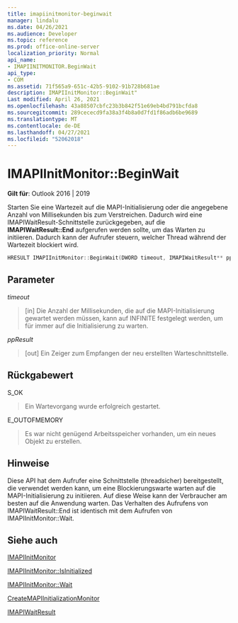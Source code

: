 ```yaml
---
title: imapiinitmonitor-beginwait
manager: lindalu
ms.date: 04/26/2021
ms.audience: Developer
ms.topic: reference
ms.prod: office-online-server
localization_priority: Normal
api_name:
- IMAPIINITMONITOR.BeginWait
api_type:
- COM
ms.assetid: 71f565a9-651c-42b5-9102-91b728b681ae
description: IMAPIInitMonitor::BeginWait"
Last modified: April 26, 2021
ms.openlocfilehash: 43a88507cbfc23b3b842f51e69eb4bd791bcfda8
ms.sourcegitcommit: 289cececd9fa38a3f4b8a0d7fd1f86adb6be9689
ms.translationtype: MT
ms.contentlocale: de-DE
ms.lasthandoff: 04/27/2021
ms.locfileid: "52062018"
---
```

# <a name="imapiinitmonitorbeginwait"></a>IMAPIInitMonitor::BeginWait
  
**Gilt für**: Outlook 2016 | 2019
  
Starten Sie eine Wartezeit auf die MAPI-Initialisierung oder die angegebene Anzahl von Millisekunden bis zum Verstreichen. Dadurch wird eine IMAPIWaitResult-Schnittstelle zurückgegeben, auf die **IMAPIWaitResult::End** aufgerufen werden sollte, um das Warten zu initiieren. Dadurch kann der Aufrufer steuern, welcher Thread während der Wartezeit blockiert wird.

```cpp
HRESULT IMAPIInitMonitor::BeginWait(DWORD timeout, IMAPIWaitResult** ppResult)
```

## <a name="parameters"></a>Parameter
_timeout_
>[in] Die Anzahl der Millisekunden, die auf die MAPI-Initialisierung gewartet werden müssen, kann auf INFINITE festgelegt werden, um für immer auf die Initialisierung zu warten.

_ppResult_
>[out] Ein Zeiger zum Empfangen der neu erstellten Warteschnittstelle.

## <a name="return-value"></a>Rückgabewert
S_OK
>Ein Wartevorgang wurde erfolgreich gestartet.

E_OUTOFMEMORY
>Es war nicht genügend Arbeitsspeicher vorhanden, um ein neues Objekt zu erstellen.

## <a name="remarks"></a>Hinweise
Diese API hat dem Aufrufer eine Schnittstelle (threadsicher) bereitgestellt, die verwendet werden kann, um eine Blockierungswarte warten auf die MAPI-Initialisierung zu initiieren. Auf diese Weise kann der Verbraucher am besten auf die Anwendung warten.   Das Verhalten des Aufrufens von IMAPIWaitResult::End ist identisch mit dem Aufrufen von IMAPIInitMonitor::Wait.

## <a name="see-also"></a>Siehe auch

[IMAPIInitMonitor](imapiinitmonitoriunknown.md)

[IMAPIInitMonitor::IsInitialized](imapiinitmonitor-isinitialized.md)

[IMAPIInitMonitor::Wait](imapiinitmonitor-wait.md)

[CreateMAPIInitializationMonitor](createmapiinitializationmonitor.md)

[IMAPIWaitResult](imapiwaitresultiunknown.md)
